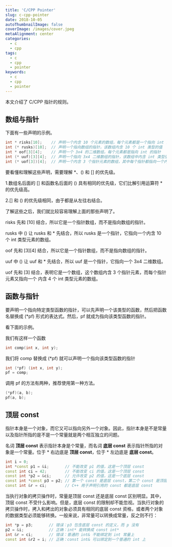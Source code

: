 ```yaml
---
title: 'C/CPP Pointer'
slug: c-cpp-pointer
date: 2018-10-05
autoThumbnailImage: false
coverImage: /images/cover.jpeg
metaAlignment: center
categories:
  - c
  - cpp
tags:
  - c
  - cpp
  - pointer
keywords:
  - c
  - cpp
  - pointer
---
```


本文介绍了 C/CPP 指针的规则。

<!--more-->

## 数组与指针

下面有一些声明的示例。

```c
int * risks[10];    // 声明一个内含 10 个元素的数组，每个元素都是一个指向 int 的指针
int (* rusks)[10];  // 声明一个指向数组的指针，该数组内含 10 个 int 类型的值
int * oof[3][4];    // 声明一个 3x4 的二维数组，每个元素都是指向 int 的指针
int (* uuf)[3][4];  // 声明一个指向 3x4 二维数组的指针，该数组中内含 int 类型值
int (* uof[3])[4];  // 声明一个内含 3 个指针元素的数组，其中每个指针都指向一个内含 4 个 int 类型元素的数组
```

要看懂和理解这些声明，需要理解 \*、() 和 [] 的优先级。

1.数组名后面的 [] 和函数名后面的 () 具有相同的优先级，它们比解引用运算符 \* 的优先级高。

2.[] 和 () 的优先级相同，由于都是从左往右结合。

了解这些之后，我们就比较容易理解上面的那些声明了。

risks 先和 [10] 结合，所以它是一个指针数组，而不是指向数组的指针。

rusks 中 () 让 rusks 和 \* 先结合，所以 rusks 是一个指针，它指向一个内含 10 个 int 类型元素的数组。

oof 先和 [3][4] 结合，所以它是一个指针数组，而不是指向数组的指针。

uuf 中 () 让 uuf 和 \* 先结合，所以 uuf 是一个指针，它指向一个 3x4 二维数组。

uof 先和 [3] 结合，表明它是一个数组，这个数组内含 3 个指针元素，而每个指针元素又指向一个 内含 4 个 int 类型元素的数组。

## 函数与指针

要声明一个指向特定类型函数的指针，可以先声明一个该类型的函数，然后把函数名替换成 (\*pf) 形式的表达式。然后，pf 就成为指向该类型函数的指针。

看下面的示例。

我们有这样一个函数

```c
int comp(int x, int y);
```

我们将 comp 替换成 (\*pf) 就可以声明一个指向该类型函数的指针

```c
int (*pf) (int x, int y);
pf = comp;
```

调用 pf 的方法有两种，推荐使用第一种方法。

```c
(*pf)(a, b);
pf(a, b);
```

## 顶层 const

指针本身是一个对象，而它又可以指向另外一个对象。因此，指针本身是不是常量以及指针所指的是不是一个常量就是两个相互独立的问题。

名词 **顶层 const** 表示指针本身是个常量，而名词 **底层 const** 表示指针所指的对象是一个常量。位于 \* 右边底是 **顶层 const**，位于 \* 左边底是 **底层 const**。

```cpp
int i = 0;
int *const p1 = &i;       // 不能改变 p1 的值，这是一个顶层 const
const int ci = 42;        // 不能改变 ci 的值，这是一个顶层 const
const int *p2 = &ci;      // 允许改变 p2 的值，这是一个底层 const
const int *const p3 = p2; // 第一个 const 是底层 const，第二个 const 是顶层 const
const int &r = ci;        // C++ 用于声明引用的 const 都是底层 const
```

当执行对象的拷贝操作时，常量是顶层 const 还是底层 const 区别明显。其中，顶层 const 不受什么影响。但是，底层 const 的限制却不能忽视。当执行对象的拷贝操作时，拷入和拷出的对象必须具有相同的底层 const 资格，或者两个对象的数据类型必须能够转换。一般来说，非常量可以转换成常量，反之则不行：

```cpp
int *p = p3;       // 错误：p3 包含底层 const 的定义，而 p 没有
p2 = &i;           // 正确：int* 能转换成 const int*
int &r = ci;       // 错误：普通的 int& 不能绑定到 int 常量上
const int &r2 = i; // 正确：const int& 可以绑定到一个普通的 int 上
```
